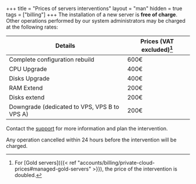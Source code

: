 +++
title = "Prices of servers interventions"
layout = "man"
hidden = true
tags = ["billing"]
+++
The installation of a new server is **free of charge**. Other operations performed by our system administrators may be charged at the following rates:

| Details                                      | Prices (VAT excluded)[^1] |
| -------------------------------------------- | ------------------------- |
| Complete configuration rebuild               | 600€                      |
| CPU Upgrade                                  | 400€                      |
| Disks Upgrade                                | 400€                      |
| RAM Extend                                   | 200€                      |
| Disks extend                                 | 200€                      |
| Downgrade (dedicated to VPS, VPS B to VPS A) | 200€                      |

Contact the [support](https://admin.alwaysdata.com/support/add/) for more information and plan the intervention.

Any operation cancelled within 24 hours before the intervention will be charged.

[^1]: For [Gold servers]({{< ref "accounts/billing/private-cloud-prices#managed-gold-servers" >}}), the price of the intervention is doubled.
